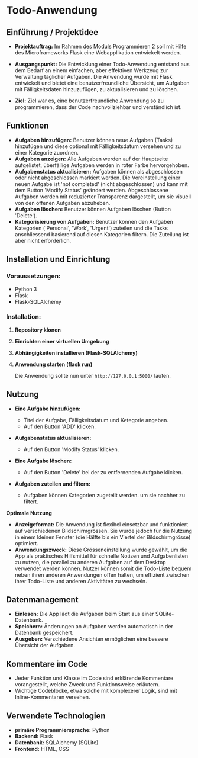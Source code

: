 # **Todo-Anwendung**

## **Einführung / Projektidee**

- **Projektauftrag:** Im Rahmen des Moduls Programmieren 2 soll mit Hilfe des Microframeworks Flask eine Webapplikation entwickelt werden.

- **Ausgangspunkt:** Die Entwicklung einer Todo-Anwendung entstand aus dem Bedarf an einem einfachen, aber effektiven Werkzeug zur Verwaltung täglicher Aufgaben. Die Anwendung wurde mit Flask entwickelt und bietet eine benutzerfreundliche Übersicht, um Aufgaben mit Fälligkeitsdaten hinzuzufügen, zu aktualisieren und zu löschen.
- **Ziel:** Ziel war es, eine benutzerfreundliche Anwendung so zu programmieren, dass der Code nachvollziehbar und verständlich ist. 

## **Funktionen**

- **Aufgaben hinzufügen:** Benutzer können neue Aufgaben (Tasks) hinzufügen und diese optional mit Fälligkeitsdatum versehen und zu einer Kategorie zuordnen.
- **Aufgaben anzeigen:** Alle Aufgaben werden auf der Hauptseite aufgelistet, überfällige Aufgaben werden in roter Farbe hervorgehoben.
- **Aufgabenstatus aktualisieren:** Aufgaben können als abgeschlossen oder nicht abgeschlossen markiert werden. Die Voreinstellung einer neuen Aufgabe ist 'not completed' (nicht abgeschlossen) und kann mit dem Button 'Modify Status' geändert werden. Abgeschlossene Aufgaben werden mit reduzierter Transparenz dargestellt, um sie visuell von den offenen Aufgaben abzuheben. 
- **Aufgaben löschen:** Benutzer können Aufgaben löschen (Button 'Delete').
- **Kategorisierung von Aufgaben:** Benutzer können den Aufgaben Kategorien ('Personal', 'Work', 'Urgent') zuteilen und die Tasks anschliessend basierend auf diesen Kategorien filtern. Die Zuteilung ist aber nicht erforderlich.

## **Installation und Einrichtung**

### **Voraussetzungen:**

- Python 3
- Flask
- Flask-SQLAlchemy

### **Installation:**

1. **Repository klonen**
    
2. **Einrichten einer virtuellen Umgebung**
 
3. **Abhängigkeiten installieren (Flask-SQLAlchemy)**
    
4. **Anwendung starten (flask run)**

    Die Anwendung sollte nun unter `http://127.0.0.1:5000/` laufen.

## **Nutzung**

- **Eine Aufgabe hinzufügen:**
  - Titel der Aufgabe, Fälligkeitsdatum und Ketegorie angeben.
  - Auf den Button 'ADD' klicken.

- **Aufgabenstatus aktualisieren:**
  - Auf den Button 'Modify Status' klicken.

- **Eine Aufgabe löschen:**
  - Auf den Button 'Delete' bei der zu entfernenden Aufgabe klicken.

- **Aufgaben zuteilen und filtern:**
  - Aufgaben können Kategorien zugeteilt werden. um sie nachher zu filtert.

**Optimale Nutzung**

- **Anzeigeformat:** Die Anwendung ist flexibel einsetzbar und funktioniert auf verschiedenen Bildschirmgrössen. Sie wurde jedoch für die Nutzung in einem kleinen Fenster (die Hälfte bis ein Viertel der Bildschirmgrösse) optimiert.
- **Anwendungszweck:** Diese Grösseneinstellung wurde gewählt, um die App als praktisches Hilfsmittel für schnelle Notizen und Aufgabenlisten zu nutzen, die parallel zu anderen Aufgaben auf dem Desktop verwendet werden können. Nutzer können somit die Todo-Liste bequem neben ihren anderen Anwendungen offen halten, um effizient zwischen ihrer Todo-Liste und anderen Aktivitäten zu wechseln.

## **Datenmanagement**
- **Einlesen:** Die App lädt die Aufgaben beim Start aus einer SQLite-Datenbank.
- **Speichern:** Änderungen an Aufgaben werden automatisch in der Datenbank gespeichert.
- **Ausgeben:** Verschiedene Ansichten ermöglichen eine bessere Übersicht der Aufgaben.

## Kommentare im Code
- Jeder Funktion und Klasse im Code sind erklärende Kommentare vorangestellt, welche Zweck und Funktionsweise erläutern. 
- Wichtige Codeblöcke, etwa solche mit komplexerer Logik, sind mit Inline-Kommentaren versehen.

## **Verwendete Technologien**

- **primäre Programmiersprache:** Python
- **Backend:** Flask
- **Datenbank:** SQLAlchemy (SQLite)
- **Frontend:** HTML, CSS
